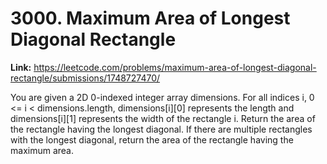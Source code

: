 # 3000. Maximum Area of Longest Diagonal Rectangle

**Link:** https://leetcode.com/problems/maximum-area-of-longest-diagonal-rectangle/submissions/1748727470/

You are given a 2D 0-indexed integer array dimensions. For all indices i, 0 <= i < dimensions.length, dimensions[i][0] represents the length and dimensions[i][1] represents the width of the rectangle i. Return the area of the rectangle having the longest diagonal. If there are multiple rectangles with the longest diagonal, return the area of the rectangle having the maximum area.

